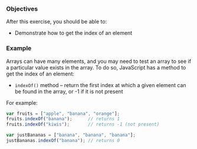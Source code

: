 <!--{ ids:[189], language:'JavaScript', type:'workshop', order: 8, name:'Get Element Index', description:'Get the index of an element' }-->

### Objectives

After this exercise, you should be able to:

- Demonstrate how to get the index of an element

### Example

Arrays can have many elements, and you may need to test an array to see if a particular value exists in the array. To do so, JavaScript has a method to get the index of an element:

- `indexOf()` method – return the first index at which a given element can be found in the array, or -1 if it is not present

For example:

```js
var fruits = ["apple", "banana", "orange"];
fruits.indexOf("banana");      // returns 1
fruits.indexOf("kiwis");       // returns -1 (not present)

var justBananas = ["banana", "banana", "banana"];
justBananas.indexOf("banana"); // returns 0
```
